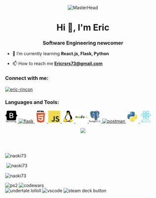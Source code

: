 <p align="center">
  <img alt="MasterHead" src="https://user-images.githubusercontent.com/74038190/241765440-80728820-e06b-4f96-9c9e-9df46f0cc0a5.gif">
</p>

<h1 align="center">Hi 👋, I'm Eric</h1>
<h3 align="center">Software Engineering newcomer</h3>

- 🌱 I’m currently learning **React.js, Flask, Python**

- 📫 How to reach me **Ericrsrs73@gmail.com**

<h3 align="left">Connect with me:</h3>
<p align="left">
<a href="https://linkedin.com/in/eric-rincon" target="blank"><img align="center" src="https://raw.githubusercontent.com/rahuldkjain/github-profile-readme-generator/master/src/images/icons/Social/linked-in-alt.svg" alt="eric-rincon" height="30" width="40" /></a>
</p>

<h3 align="left">Languages and Tools:</h3>
<p align="left"> <a href="https://getbootstrap.com" target="_blank" rel="noreferrer"> <img src="https://raw.githubusercontent.com/devicons/devicon/master/icons/bootstrap/bootstrap-plain-wordmark.svg" alt="bootstrap" width="40" height="40"/> </a> <a href="https://flask.palletsprojects.com/" target="_blank" rel="noreferrer"> <img src="https://www.vectorlogo.zone/logos/pocoo_flask/pocoo_flask-icon.svg" alt="flask" width="40" height="40"/> </a> <a href="https://www.w3.org/html/" target="_blank" rel="noreferrer"> <img src="https://raw.githubusercontent.com/devicons/devicon/master/icons/html5/html5-original-wordmark.svg" alt="html5" width="40" height="40"/> </a> <a href="https://developer.mozilla.org/en-US/docs/Web/JavaScript" target="_blank" rel="noreferrer"> <img src="https://raw.githubusercontent.com/devicons/devicon/master/icons/javascript/javascript-original.svg" alt="javascript" width="40" height="40"/> </a> <a href="https://www.linux.org/" target="_blank" rel="noreferrer"> <img src="https://raw.githubusercontent.com/devicons/devicon/master/icons/linux/linux-original.svg" alt="linux" width="40" height="40"/> </a> <a href="https://nodejs.org" target="_blank" rel="noreferrer"> <img src="https://raw.githubusercontent.com/devicons/devicon/master/icons/nodejs/nodejs-original-wordmark.svg" alt="nodejs" width="40" height="40"/> </a> <a href="https://www.postgresql.org" target="_blank" rel="noreferrer"> <img src="https://raw.githubusercontent.com/devicons/devicon/master/icons/postgresql/postgresql-original-wordmark.svg" alt="postgresql" width="40" height="40"/> </a> <a href="https://postman.com" target="_blank" rel="noreferrer"> <img src="https://www.vectorlogo.zone/logos/getpostman/getpostman-icon.svg" alt="postman" width="40" height="40"/> </a> <a href="https://www.python.org" target="_blank" rel="noreferrer"> <img src="https://raw.githubusercontent.com/devicons/devicon/master/icons/python/python-original.svg" alt="python" width="40" height="40"/> </a> <a href="https://reactjs.org/" target="_blank" rel="noreferrer"> <img src="https://raw.githubusercontent.com/devicons/devicon/master/icons/react/react-original-wordmark.svg" alt="react" width="40" height="40"/> </a> </p>



<!-- DIVIDER -->
<p align="center">
  <img src="https://user-images.githubusercontent.com/74038190/212284100-561aa473-3905-4a80-b561-0d28506553ee.gif" width="700">
</p>
<br><br>



<p><img align="" src="https://github-readme-stats.vercel.app/api/top-langs?username=naoki73&show_icons=true&theme=radical&title_color=2c9db6&locale=en&layout=compact" alt="naoki73" /></p>

<p>&nbsp;<img align="center" src="https://github-readme-stats.vercel.app/api?username=naoki73&show_icons=true&theme=radical&title_color=2c9db6&locale=en" alt="naoki73" /></p>

<p><img align="center" src="https://github-readme-streak-stats.herokuapp.com/?user=naoki73&theme=dark" alt="naoki73" /></p>






<!--  ![Alt text](<copied link>)  -->
<!--  https://home.aveek.io/GitHub-Profile-Badges/   -->

![ps2](<https://img.shields.io/badge/PlayStation%202-003791.svg?style=for-the-badge&logo=PlayStation-2&logoColor=white>)
![codewars](<https://img.shields.io/badge/Codewars-B1361E.svg?style=for-the-badge&logo=Codewars&logoColor=white>)  
![undertale lolloll](<https://img.shields.io/badge/Undertale-E71D29.svg?style=for-the-badge&logo=Undertale&logoColor=white>) 
![vscode](<https://img.shields.io/badge/Visual%20Studio%20Code-007ACC.svg?style=for-the-badge&logo=Visual-Studio-Code&logoColor=white>)
![steam deck button](<https://img.shields.io/badge/Steam%20Deck-1A9FFF.svg?style=for-the-badge&logo=Steam-Deck&logoColor=white>)

<!-- ![Alt text](<https://user-images.githubusercontent.com/74038190/221352987-68da234d-4d62-4e9d-9d7f-098dc657c2dc.gif>)  -->
